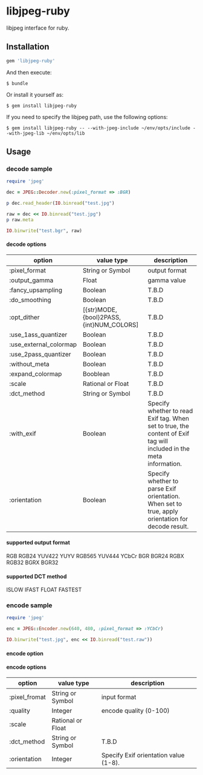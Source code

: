 # libjpeg-ruby
libjpeg interface for ruby.

## Installation

```ruby
gem 'libjpeg-ruby'
```

And then execute:

    $ bundle

Or install it yourself as:

    $ gem install libjpeg-ruby

If you need to specify the libjpeg path, use the following options:

    $ gem install libjpeg-ruby -- --with-jpeg-include ~/env/opts/include --with-jpeg-lib ~/env/opts/lib
## Usage

### decode sample

```ruby
require 'jpeg'

dec = JPEG::Decoder.new(:pixel_format => :BGR)

p dec.read_header(IO.binread("test.jpg")

raw = dec << IO.binread("test.jpg")
p raw.meta

IO.binwrite("test.bgr", raw)
```

#### decode options
| option | value type | description |
|---|---|---|
| :pixel_format | String or Symbol | output format |
| :output_gamma | Float | gamma value |
| :fancy_upsampling | Boolean | T.B.D |
| :do_smoothing | Boolean | T.B.D |
| :opt_dither | [{str}MODE, {bool}2PASS, {int}NUM_COLORS] | T.B.D |
| :use_1ass_quantizer | Boolean | T.B.D |
| :use_external_colormap | Boolean | T.B.D |
| :use_2pass_quantizer | Boolean | T.B.D |
| :without_meta | Boolean | T.B.D |
| :expand_colormap | Booblean | T.B.D |
| :scale | Rational or Float | T.B.D |
| :dct_method | String or Symbol | T.B.D |
| :with_exif | Boolean | Specify whether to read Exif tag. When set to true, the content of Exif tag will included in the meta information. |
| :orientation | Boolean | Specify whether to parse Exif orientation. When set to true, apply orientation for decode result. |

#### supported output format
RGB RGB24 YUV422 YUYV RGB565 YUV444 YCbCr BGR BGR24 RGBX RGB32 BGRX BGR32 

#### supported DCT method
ISLOW IFAST FLOAT FASTEST

### encode sample

```ruby
require 'jpeg'

enc = JPEG::Encoder.new(640, 480, :pixel_format => :YCbCr)

IO.binwrite("test.jpg", enc << IO.binread("test.raw"))
```
#### encode option
#### encode options
| option | value type | description |
|---|---|---|
| :pixel_fromat | String or Symbol | input format |
| :quality | Integer | encode quality (0-100) |
| :scale | Rational or Float | |
| :dct_method | String or Symbol | T.B.D |
| :orientation | Integer | Specify Exif orientation value (1-8). |

